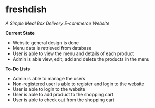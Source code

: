 # freshdish
*A Simple Meal Box Delivery E-commerce Website*

**Current State** 
 - Website general design is done 
 - Menu data is retrieved from database 
 - User is able to view the menu and details of each product 
 - Admin is able view, edit, add and delete the products in the menu 


**To-Do Lists** 
 - Admin is able to manage the users 
 - Non-registered user is able to register and login to the website
 - User is able to login to the website 
 - User is able to add product to the shopping cart
 - User is able to check out from the shopping cart

